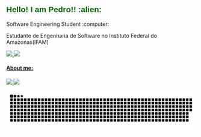   <div
    #Welcome
    <br>
 
  <h2 style="color: #006400; font-family: 'Trebuchet MS', 'Lucida Sans Unicode', 'Lucida Grande', 'Lucida Sans', Arial, sans-serif;" >Hello! I am Pedro!! :alien: </h2>
    <p> Software Engineering Student :computer:</p>
   
   Estudante de Engenharia de Software no Instituto Federal do Amazonas(IFAM)
   
  <div height="120em">
      <a href="https://github.com/pedrocarvalhosnk">
      <img height="180em" src="https://github-readme-stats.vercel.app/api?username=pedrocarvalhosnk&show_icons=true&theme=algolia"/>
      <img height="180em" src="https://github-readme-stats.vercel.app/api/top-langs/?username=pedrocarvalhosnk&langs_count=8&theme=algolia"/>
  </div>
 
  <h4> About me:  <h4/>
  <a href="https://www.instagram.com/pedro_ow/" alt="Instagram" target="_blank">
      <img src="https://img.shields.io/badge/-Instagram-DF0174?style=for-the-badge&labelColor=DF0174&logo=instagram&logoColor=white&link=https://www.instagram.com/pedro_ow/">
      <a href="https://www.linkedin.com/in/pedro-carvalho-almeida-765942208/" alt="Instagram" target="_blank"> 
      <img src="https://img.shields.io/badge/LinkedIn-0077B5?style=for-the-badge&logo=linkedin&logoColor=white"> 
  </a>
    
   ![Snake animation](https://github.com/pedrocarvalhosnk/pedrocarvalhosnk/blob/output/github-contribution-grid-snake.svg)
    
   </div>
    

     






       
    




